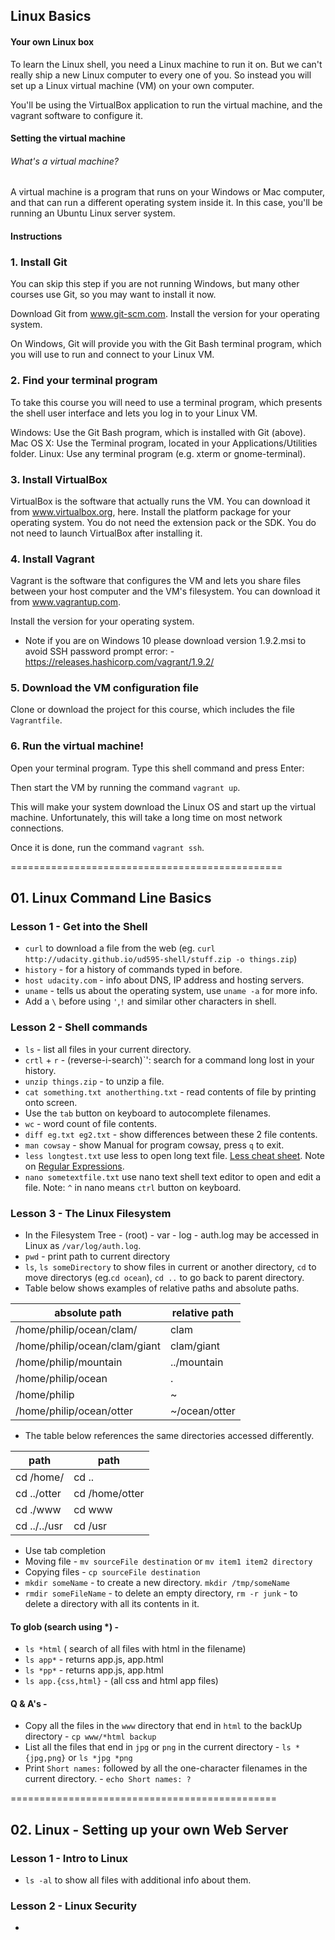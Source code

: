 ## Linux Basics

#### Your own Linux box
To learn the Linux shell, you need a Linux machine to run it on. But we can't really ship a new Linux computer to every one of you. So instead you will set up a Linux virtual machine (VM) on your own computer.

You'll be using the VirtualBox application to run the virtual machine, and the vagrant software to configure it.

#### Setting the virtual machine

###### What's a virtual machine?
A virtual machine is a program that runs on your Windows or Mac computer, and that can run a different operating system inside it. In this case, you'll be running an Ubuntu Linux server system.

#### Instructions
### 1. Install Git
You can skip this step if you are not running Windows, but many other courses use Git, so you may want to install it now.

Download Git from www.git-scm.com. Install the version for your operating system.

On Windows, Git will provide you with the Git Bash terminal program, which you will use to run and connect to your Linux VM.


### 2. Find your terminal program
To take this course you will need to use a terminal program, which presents the shell user interface and lets you log in to your Linux VM.

Windows: Use the Git Bash program, which is installed with Git (above).
Mac OS X: Use the Terminal program, located in your Applications/Utilities folder.
Linux: Use any terminal program (e.g. xterm or gnome-terminal).


### 3. Install VirtualBox
VirtualBox is the software that actually runs the VM. You can download it from www.virtualbox.org, here. Install the platform package for your operating system. You do not need the extension pack or the SDK. You do not need to launch VirtualBox after installing it.

### 4. Install Vagrant
Vagrant is the software that configures the VM and lets you share files between your host computer and the VM's filesystem. You can download it from www.vagrantup.com.

Install the version for your operating system.
* Note if you are on Windows 10 please download version 1.9.2.msi to avoid SSH password prompt error: - https://releases.hashicorp.com/vagrant/1.9.2/

### 5. Download the VM configuration file
Clone or download the project for this course, which includes the file `Vagrantfile`.


### 6. Run the virtual machine!
Open your terminal program. Type this shell command and press Enter:

Then start the VM by running the command `vagrant up`.

This will make your system download the Linux OS and start up the virtual machine. Unfortunately, this will take a long time on most network connections.

Once it is done, run the command `vagrant ssh`.

===============================================

## 01. Linux Command Line Basics

### Lesson 1 - Get into the Shell
* `curl` to download a file from the web (eg. `curl http://udacity.github.io/ud595-shell/stuff.zip -o things.zip`)
* `history` - for a history of commands typed in before.
* `host udacity.com` - info about DNS, IP address and hosting servers.
* `uname` - tells us about the operating system, use `uname -a` for more info.
* Add a `\` before using `'`,`!` and similar other characters in shell.

### Lesson 2 - Shell commands
* `ls` - list all files in your current directory.
* `crtl` + `r` - (reverse-i-search)`': search for a command long lost in your history.
* `unzip things.zip` - to unzip a file.
* `cat something.txt anotherthing.txt` - read contents of file by printing onto screen.
* Use the `tab` button on keyboard to autocomplete filenames.
* `wc` - word count of file contents.
* `diff eg.txt eg2.txt` - show differences between these 2 file contents.
* `man cowsay` - show Manual for program cowsay, press `q` to exit.
* `less longtest.txt` use less to open long text file. [Less cheat sheet](http://sheet.shiar.nl/less). Note on [Regular Expressions](http://codular.com/regex).
* `nano sometextfile.txt` use nano text shell text editor to open and edit a file. Note: `^` in nano means `ctrl` button on keyboard.

### Lesson 3 - The Linux Filesystem
* In the Filesystem Tree - (root) - var - log - auth.log may be accessed in Linux as `/var/log/auth.log`.
* `pwd` - print path to current directory
* `ls`, `ls someDirectory` to show files in current or another directory, `cd` to move directorys (eg.`cd ocean`), `cd ..` to go back to parent directory.
* Table below shows examples of relative paths and absolute paths.

| absolute path                      | relative path           |
| -------------                      | -------------           |
| /home/philip/ocean/clam/           | clam                    |
| /home/philip/ocean/clam/giant      | clam/giant              |
| /home/philip/mountain              | ../mountain             |
| /home/philip/ocean                 | .                       |
| /home/philip                       | ~                       |
| /home/philip/ocean/otter           | ~/ocean/otter           |

* The table below references the same directories accessed differently.

| path                           |  path           |
| ----                           | -----           |
| cd /home/                      | cd ..           |
| cd  ../otter                   | cd /home/otter  |
| cd ./www                       | cd www          |
| cd ../../usr                   | cd /usr         |

* Use tab completion
* Moving file -  `mv sourceFile destination` or `mv item1 item2 directory`
* Copying files - `cp sourceFile destination`
* `mkdir someName` - to create a new directory. `mkdir /tmp/someName`
* `rmdir someFileName` - to delete an empty directory, `rm -r junk` - to delete a directory with all its contents in it.
#### To glob (search using *) -
* `ls *html` ( search of all files with html in the filename)
* `ls app*` - returns app.js, app.html
* `ls *pp*` - returns app.js, app.html
* `ls app.{css,html}` - (all css and html app files)

#### Q & A's -
* Copy all the files in the `www` directory that end in `html` to the backUp directory - `cp www/*html backup`
* List all the files that end in `jpg` or `png` in the current directory - `ls *{jpg,png}` or `ls *jpg *png`
* Print `Short names:` followed by all the one-character filenames in the current directory. - `echo Short names: ?`

==============================================

## 02. Linux - Setting up your own Web Server

### Lesson 1 - Intro to Linux
* `ls -al` to show all files with additional info about them.

### Lesson 2 - Linux Security
* 
